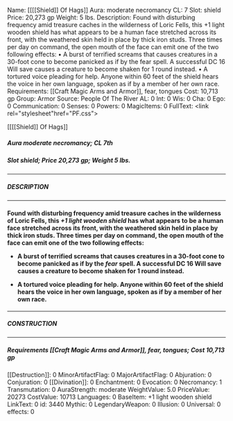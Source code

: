 Name: [[[[Shield]] Of Hags]]
Aura: moderate necromancy
CL: 7
Slot: shield
Price: 20,273 gp
Weight: 5 lbs.
Description: Found with disturbing frequency amid treasure caches in the wilderness of Loric Fells, this +1 light wooden shield has what appears to be a human face stretched across its front, with the weathered skin held in place by thick iron studs. Three times per day on command, the open mouth of the face can emit one of the two following effects: • A burst of terrified screams that causes creatures in a 30-foot cone to become panicked as if by the fear spell. A successful DC 16 Will save causes a creature to become shaken for 1 round instead. • A tortured voice pleading for help. Anyone within 60 feet of the shield hears the voice in her own language, spoken as if by a member of her own race.
Requirements: [[Craft Magic Arms and Armor]], fear, tongues
Cost: 10,713 gp
Group: Armor
Source: People Of The River
AL: 0
Int: 0
Wis: 0
Cha: 0
Ego: 0
Communication: 0
Senses: 0
Powers: 0
MagicItems: 0
FullText: <link rel="stylesheet"href="PF.css"><div class="heading"><p class="alignleft">[[[[Shield]] Of Hags]]</p><div style="clear: both;"></div></div><div><h5><b>Aura </b>moderate necromancy; <b>CL </b>7th</h5><h5><b>Slot </b>shield; <b>Price </b>20,273 gp; <b>Weight </b>5 lbs.</h5></div><hr/><div><h5><b>DESCRIPTION</b></h5></div><hr/><div><h4><p>Found with disturbing frequency amid treasure caches in the wilderness of Loric Fells, this <i>+1 light wooden shield</i> has what appears to be a human face stretched across its front, with the weathered skin held in place by thick iron studs. Three times per day on command, the open mouth of the face can emit one of the two following effects: <ul><li> A burst of terrified screams that causes creatures in a 30-foot cone to become panicked as if by the <i>fear</i> spell. A successful DC 16 Will save causes a creature to become shaken for 1 round instead.</p><p><li> A tortured voice pleading for help. Anyone within 60 feet of the shield hears the voice in her own language, spoken as if by a member of her own race.</ul></p></h4></div><hr/><div><h5><b>CONSTRUCTION</b></h5></div><hr/><div><h5><b>Requirements </b>[[Craft Magic Arms and Armor]], <i>fear</i>, <i>tongues</i>; <b>Cost </b>10,713 gp</h5></div>
[[Destruction]]: 0
MinorArtifactFlag: 0
MajorArtifactFlag: 0
Abjuration: 0
Conjuration: 0
[[Divination]]: 0
Enchantment: 0
Evocation: 0
Necromancy: 1
Transmutation: 0
AuraStrength: moderate
WeightValue: 5.0
PriceValue: 20273
CostValue: 10713
Languages: 0
BaseItem: +1 light wooden shield
LinkText: 0
id: 3440
Mythic: 0
LegendaryWeapon: 0
Illusion: 0
Universal: 0
effects: 0
